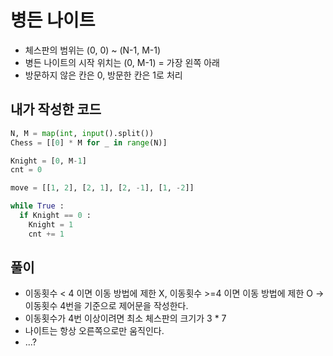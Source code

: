 # 병든 나이트
- 체스판의 범위는 (0, 0) ~ (N-1, M-1)
- 병든 나이트의 시작 위치는 (0, M-1) = 가장 왼쪽 아래
- 방문하지 않은 칸은 0, 방문한 칸은 1로 처리
## 내가 작성한 코드
~~~python
N, M = map(int, input().split())
Chess = [[0] * M for _ in range(N)]

Knight = [0, M-1]
cnt = 0

move = [[1, 2], [2, 1], [2, -1], [1, -2]]

while True :
  if Knight == 0 :
    Knight = 1
    cnt += 1
~~~
## 풀이
- 이동횟수 < 4 이면 이동 방법에 제한 X, 이동횟수 >=4 이면 이동 방법에 제한 O -> 이동횟수 4번을 기준으로 제어문을 작성한다.
- 이동횟수가 4번 이상이려면 최소 체스판의 크기가 3 * 7
- 나이트는 항상 오른쪽으로만 움직인다.
- ...?
~~~python
~~~

